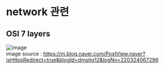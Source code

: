 # network 관련
## OSI 7 layers
![image](https://user-images.githubusercontent.com/44331989/127275600-56c9662c-6498-4cd5-af3a-fc6438a73752.png) <br>
image source : https://m.blog.naver.com/PostView.naver?isHttpsRedirect=true&blogId=dmstjq12&logNo=220324067296 <br>


